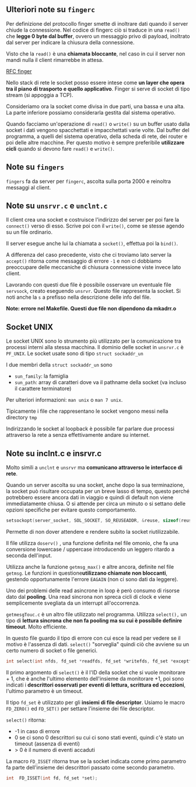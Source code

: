 ## Ulteriori note su `fingerc`

Per definizione del protocollo finger smette di inoltrare dati quando il server chiude la connessione.
Nel codice di fingerc ciò si traduce in una `read()` che **legge 0 byte dal buffer**, ovvero un messaggio privo di payload, inoltrato dal server per indicare la chiusura della connessione.

Visto che la `read()` è una **chiamata bloccante**, nel caso in cui il server non mandi nulla il client rimarrebbe in attesa.

[RFC finger](https://www.rfc-editor.org/rfc/rfc1288)

Nello stack di rete le socket posso essere intese come **un layer che opera tra il piano di trasporto e quello applicativo**. Finger si serve di socket di tipo stream (si appoggia a TCP).

Consideriamo ora la socket come divisa in due parti, una bassa e una alta. La parte inferiore possiamo considerarla gestita dal sistema operativo.

Quando facciamo un'operazione di `read()` o `write()` su un buffer usato dalla socket i dati vengono spacchettati e impacchettati varie volte. Dal buffer del programma, a quelli del sistema operativo, della scheda di rete, dei router e poi delle altre macchine. Per questo motivo è sempre preferibile **utilizzare cicli** quando si devono fare `read()` e `write()`.

## Note su `fingers`

`fingers` fa da server per `fingerc`, ascolta sulla porta 2000 e reinoltra messaggi al client.

## Note su `unsrvr.c` e `unclnt.c` 

Il client crea una socket e costruisce l'indirizzo del server per poi fare la `connect()` verso di esso. Scrive poi con il `write()`, come se stesse agendo su un file ordinario.

Il server esegue anche lui la chiamata a `socket()`, effettua poi la `bind()`.

A differenza del caso precedente, visto che ci troviamo lato server la `accept()` ritorna come messaggio di errore `-1` e non ci dobbiamo preoccupare delle meccaniche di chiusura connessione viste invece lato client.

Lavorando con questi due file è possibile osservare un eventuale file `servsock`, creato eseguendo `unsrvr`. Questo file rappresenta la socket. Si noti anche la `s` a prefisso nella descrizione delle info del file.

**Note: errore nel Makefile. Questi due file non dipendono da mkadrr.o**

## Socket UNIX

Le socket UNIX sono lo strumento più utilizzato per la comunicazione tra processi interni alla stessa macchina. Il dominio delle socket in `unsrvr.c` è `PF_UNIX`. Le socket usate sono di tipo `struct sockaddr_un`

I due membri della `struct sockaddr_un` sono

- `sun_family`: la famiglia 
- `sun_path`: array di caratteri dove va il pathname della socket (va incluso il carattere terminatore)

Per ulteriori informazioni: `man unix` o `man 7 unix`.

Tipicamente i file che rappresentano le socket vengono messi nella directory `tmp`

Indirizzando le socket al loopback è possibile far parlare due processi attraverso la rete a senza effettivamente andare su internet.

## Note su inclnt.c e insrvr.c

Molto simili a `unclnt` e `unsrvr` ma **comunicano attraverso le interfacce di rete**.

Quando un server ascolta su una socket, anche dopo la sua terminazione, la socket può risultare occupata per un breve lasso di tempo, questo perché potrebbero essere ancora dati in viaggio e quindi di default non viene immediatamente chiusa. O si attende per circa un minuto o si settano delle opzioni specifiche per evitare questo comportamento.

```c
setsockopt(server_socket, SOL_SOCKET, SO_REUSEADDR, &reuse, sizeof(reuse));
```

Permette di non dover attendere e rendere subito la socket riutilizzabile.

Il file utilizza `doserv()` , una funzione definita nel file omonio, che fa una conversione lowercase / uppercase introducendo un leggero ritardo a seconda dell'input.

Utilizza anche la funzione `getmsg_max()` e altre ancora, definite nel file `getmsg`. Le funzioni in questione**utilizzano chiamate non bloccanti**, gestendo opportunamente l'errore `EAGAIN` (non ci sono dati da leggere).

Uno dei problemi delle read asincrone in loop è però consumo di risorse dato dal **pooling**.
Una read sincrona non spreca cicli di clock e viene semplicemente svegliata da un interrupt all'occorrenza.

`getmesgTouc.c` è un altro file utilizzato nel programma. Utilizza `select(),` un tipo di **lettura sincrona che non fa pooling ma su cui è possibile definire timeout**. Molto efficiente.

In questo file guardo il tipo di errore con cui esce la read per vedere se il motivo è l'assenza di dati. `select()` "sorveglia" quindi ciò che avviene su un certo numero di socket o file generici.

```c
int select(int nfds, fd_set *readfds, fd_set *writefds, fd_set *exceptfds, struct timeval *timeout);
```

Il primo argomento di `select()` è il l'ID della socket che si vuole monitorare + 1, che è anche l'ultimo elemento dell'insieme da monitorare +1, poi sono indicati i **descrittori osservati per eventi di lettura, scrittura ed eccezioni**, l'ultimo parametro è un timeout.

Il tipo `fd_set` è utilizzato per gli **insiemi di file descriptor**. Usiamo le macro `FD_ZERO()` ed `FD_SET()` per settare l'insieme dei file descriptor.

`select()` ritorna:

- -1 in caso di errore
- 0 se ci sono 0 descrittori su cui ci sono stati eventi, quindi c'è stato un timeout (assenza di eventi)
- \> 0 è il numero di eventi accaduti

La macro `FD_ISSET` ritorna true se la socket indicata come primo parametro fa parte dell'insieme dei descrittori passato come secondo parametro.

```c
int  FD_ISSET(int fd, fd_set *set);
```

